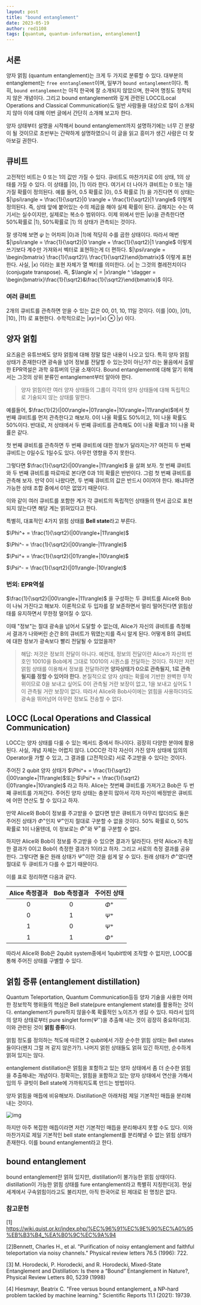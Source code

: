 ```yaml
---
layout: post
title: "bound entanglement"
date: 2023-05-19
author: red1108
tags: [quantum, quantum-information, entanglement]
---
```


## 서론

양자 얽힘 (quantum entanglement)는 크게 두 가지로 분류할 수 있다. 대부분의 entanglement는 `free enntanglement`이며, 일부가 `bound entanglement`이다. 특히, `bound entanglement`는 아직 한국에 잘 소개되지 않았으며, 한국어 명칭도 정착되지 않은 개념이다. 그리고 bound entanglement와 깊게 관련된 LOCC(Local Operations and Classical Communication)도 일반 사람들을 대상으로 많이 소개되지 않아 이에 대해 이번 글에서 간단히 소개해 보고자 한다.

양자 상태부터 설명을 시작해서 bound entanglement까지 설명하기에는 너무 긴 분량이 될 것이므로 초반부는 간략하게 설명하였으니 이 글을 읽고 흥미가 생긴 사람은 더 찾아보길 권한다.

## 큐비트

고전적인 비트는 0 또는 1의 값만 가질 수 있다. 큐비트도 마찬가지로 0의 상태, 1의 상태를 가질 수 있다. 이 상태를  $|0 \rangle$, $|1 \rangle$ 이라 한다. 여기서 더 나아가 큐비트는 0 또는 1을 가질 확률이 정의된다. 예를 들어, 0.5 확률로 $|0 \rangle$, 0.5 확률로 $|1 \rangle$ 을 가진다면 이 상태는 $|\psi\rangle = \frac{1}{\sqrt2}|0 \rangle + \frac{1}{\sqrt2}|1 \rangle$ 이렇게 정의된다. 즉, 상태 앞에 붙어있는 수의 제곱을 해야 실제 확률이 된다. 곱해지는 수는 여기서는 실수이지만, 실제로는 복소수 범위이다.
이제 위에서 만든 $|\psi\rangle$을 관측한다면 50%확률로 $|1\rangle$, 50%확률로 $|1\rangle$ 의 상태가 관측되는 것이다.

잘 생각해 보면 $\psi$ 는 어차피 $|0 \rangle$과 $|1 \rangle$에 적당히 수를 곱한 상태이다. 따라서 매번 $|\psi\rangle = \frac{1}{\sqrt2}|0 \rangle + \frac{1}{\sqrt2}|1 \rangle$ 이렇게 쓰기보다 계수만 가져와서 벡터로 표현하는게 더 편하다. $|\psi\rangle = \begin{bmatrix} \frac{1}{\sqrt2}\\ \frac{1}{\sqrt2}\end{bmatrix}$ 이렇게 표현한다. 사실, $|x\rangle$ 이라는 표현 자체가 열 벡터를 의미한다. $\langle x|$ 는 그것의 켤레전치이다(conjugate transpose). 즉, $\langle x| = |x\rangle ^ \dagger = \begin{bmatrix}\frac{1}{\sqrt2}&\frac{1}{\sqrt2}\end{bmatrix}$ 이다.


### 여러 큐비트

2개의 큐비트를 관측하면 얻을 수 있는 값은 00, 01, 10, 11일 것이다. 이를 $|00\rangle$, $|01\rangle$, $|10\rangle$, $|11\rangle$ 로 표현한다. 수학적으로는 $|xy\rangle = |x\rangle \otimes |y\rangle$ 이다.

## 양자 얽힘

요즈음은 유튜브에도 양자 얽힘에 대해 정말 많은 내용이 나오고 있다. 특히 양자 얽힘 상태가 존재한다면 광속을 넘어 정보를 전달할 수 있는것이 아닌가? 라는 물음에서 출발한 EPR역설은 과학 유튜버의 단골 소재이다. Bound entanglement에 대해 알기 위해서는 그것의 상위 분류인 entanglement부터 알아야 한다.

> 양자 얽힘이란 여러 양자 상태들의 그룹이 각각의 양자 상태들에 대해 독립적으로 기술되지 않는 상태를 말한다.

예를들어, $\frac{1}{2}(|00\rangle+|01\rangle+|10\rangle+|11\rangle)$에서 첫 번째 큐비트를 먼저 관측한다고 해보자. 0이 나올 확률도 50%이고, 1이 나올 확률도 50%이다. 반대로, 저 상태에서 두 번째 큐비트를 관측해도 0이 나올 확률과 1이 나올 확률은 같다.

첫 번째 큐비트를 관측하면 두 번째 큐비트에 대한 정보가 달라지는가? 여전히 두 번째 큐비트는 0일수도 1일수도 있다. 아무런 영향을 주지 못한다.

그렇다면 $\frac{1}{\sqrt2}(|00\rangle+|11\rangle)$ 을 살펴 보자. 첫 번째 큐비트와 두 번째 큐비트를 따로따로 본다면 0과 1의 확률은 반반이다. 그럼 첫 번째 큐비트를 관측해 보자. 만약 0이 나왔다면, 두 번째 큐비트의 값은 반드시 0이어야 한다. 왜냐하면 가능한 상태 조합 중에서 01은 없었기 때문이다.

이와 같이 여러 큐비트를 포함한 계가 각 큐비트의 독립적인 상태들의 텐서 곱으로 표현되지 않는다면 해당 계는 얽혀있다고 한다.

특별히, 대표적인 4가지 얽힘 상태를 **Bell state**라고 부른다.

$\Phi^+ = \frac{1}{\sqrt2}(|00\rangle+|11\rangle)$

$\Phi^- = \frac{1}{\sqrt2}(|00\rangle-|11\rangle)$

$\Psi^+ = \frac{1}{\sqrt2}(|01\rangle+|10\rangle)$

$\Psi^- = \frac{1}{\sqrt2}(|01\rangle-|10\rangle)$

### 번외: EPR역설

$\frac{1}{\sqrt2}(|00\rangle+|11\rangle)$ 을 구성하는 두 큐비트를 Alice와 Bob이 나눠 가진다고 해보자. 이론적으로 두 입자를 잘 보존하면서 멀리 떨어진다면 얽힘상태를 유지하면서 무한정 멀어질 수 있다.

이때 "정보"는 절대 광속을 넘어서 도달할 수 없는데, Alice가 자신의 큐비트를 측정해서 결과가 나와버린 순간 B의 큐비트가 뭐였는지를 즉시 알게 된다. 어떻게 B의 큐비트에 대한 정보가 광속보다 빨리 전달될 수 있었을까?

> 해답: 저것은 정보의 전달이 아니다. 예컨데, 정보의 전달이란 Alice가 자신의 번호인 10010을 Bob에게 그대로 10010의 시퀀스를 전달하는 것이다. 하지만 저런 얽힘 상태를 이용해서 정보를 전달하려면 **양자상태가 0으로 관측될지, 1로 관측될지를 정할 수 있어야 한다.** 본질적으로 양자 상태는 확률에 기반한 완벽한 무작위이므로 0을 보내고 싶어도 0이 관측될 거란 보장이 없고, 1을 보내고 싶어도 1이 관측될 거란 보장이 없다. 따라서 Alice와 Bob사이에는 얽힘을 사용하더라도 광속을 뛰어넘어 아무런 정보도 전송할 수 없다.

## LOCC (Local Operations and Classical Communication)

LOCC는 양자 상태를 다룰 수 있는 메서드 중에서 하나이다. 굉장히 다양한 분야에 활용된다. 사실, 개념 자체는 어렵지 않다. LOCC란 각각 자신이 가진 양자 상태에 임의의 Operator을 가할 수 있고, 그 결과를 (고전적으로) 서로 주고받을 수 있다는 것이다.

주어진 2 qubit 양자 상태가 $\Phi^+ = \frac{1}{\sqrt2}(|00\rangle+|11\rangle)$또는 $\Psi^+ = \frac{1}{\sqrt2}(|01\rangle+|10\rangle)$ 라고 하자. Alice는 첫번째 큐비트를 가져가고 Bob은 두 번째 큐비트를 가져간다. 주어진 양자 상태는 충분히 많아서 각자 자신이 배정받은 큐비트에 어떤 연산도 할 수 있다고 하자.

만약 Alice와 Bob이 정보를 주고받을 수 없다면 받은 큐비트가 아무리 많더라도 둘은 주어진 상태가 $\Phi^+$인지 $\Psi^+$인지 절대로 구분할 수 없을 것이다. 50% 확률로 0, 50% 확률로 1이 나올텐데, 이 정보로는 $\Phi^+$와  $\Psi^+$를 구분할 수 없다.

하지만 Alice와 Bob이 정보를 주고받을 수 있으면 결과가 달라진다. 만약 Alice가 측정한 결과가 0이고 Bob이 측정한 결과가 1이라고 하자. 그리고 서로의 측정 결과를 공유한다. 그렇다면 둘은 원래 상태가 $\Psi^+$이란 것을 쉽게 알 수 있다. 원래 상태가 $\Phi^+$였다면 절대로 두 큐비트가 다를 수 없기 때문이다.

이를 표로 정리하면 다음과 같다.

|Alice 측정결과|Bob 측정결과|주어진 상태|
|:---:|:---:|:---:|
|0|0|$\Phi^+$|
|0|1|$\Psi^+$|
|1|0|$\Psi^+$|
|1|1|$\Phi^+$|

따라서 Alice와 Bob은 2qubit system중에서 1qubit밖에 조작할 수 없지만, LOOC를 통해 주어진 상태를 구별할 수 있다.

## 얽힘 증류 (entanglement distillation)

Quantum Teleportation, Quantum Communication등등 양자 기술을 사용한 어떠한 정보학적 행위들의 핵심은 Bell state(pure entanglement state)를 활용하는 것이다. entanglement가 pure하지 않을수록 확률적인 노이즈가 생길 수 있다. 따라서 임의의 양자 상태로부터 pure singlet form($\Psi^-$)을 추출해 내는 것이 굉장히 중요하다[3]. 이와 관련된 것이 **얽힘 증류**이다.

얽힘 정도를 정의하는 척도에 따르면 2 qubit에서 가장 순수한 얽힘 상태는 Bell states들이다(왠지 그럴 꺼 같지 않은가?). 나머지 얽힌 상태들도 얽혀 있긴 하지만, 순수하게 얽혀 있지는 않다.

entanglement distillation은 얽힘을 포함하고 있는 양자 상태에서 좀 더 순수한 얽힘을 추출해내는 개념이다. 정확히는, 얽힘을 포함하고 있는 양자 상태에서 연산을 가해서 임의 두 큐빗이 Bell state에 가까워지도록 만드는 방법이다.

양자 얽힘을 매듭에 비유해보자. Distillation은 아래처럼 제일 기본적인 매듭을 분리해내는 것이다.

![img](https://images.pexels.com/photos/4021575/pexels-photo-4021575.jpeg?auto=compress&cs=tinysrgb&w=1260&h=750&dpr=2)


하지만 아주 복잡한 매듭이라면 저런 기본적인 매듭을 분리해내지 못할 수도 있다. 이와 마찬가지로 제일 기본적인 bell state entanglement를 분리해낼 수 없는 얽힘 상태가 존재한다. 이를 bound entanglement라고 한다.

## bound entanglement

bound entanglement란 얽혀 있지만, distillation이 불가능한 얽힘 상태이다. distillation이 가능한 얽힘 상태를 fure entanglement라고 특별히 지칭한다[3]. 현실 세계에서 
구속얽힘이라고도 불리지만, 아직 한국어로 된 제대로 된 명칭은 없다. 

### 참고문헌

[1] https://wiki.quist.or.kr/index.php/%EC%96%91%EC%9E%90%EC%A0%95%EB%B3%B4_%EA%B0%9C%EC%9A%94

[2]Bennett, Charles H., et al. "Purification of noisy entanglement and faithful teleportation via noisy channels." Physical review letters 76.5 (1996): 722.

[3] M. Horodecki, P. Horodecki, and R. Horodecki, Mixed-State Entanglement and Distillation: Is there a “Bound” Entanglement in Nature?, Physical Review Letters 80, 5239 (1998)

[4] Hiesmayr, Beatrix C. "Free versus bound entanglement, a NP-hard problem tackled by machine learning." Scientific Reports 11.1 (2021): 19739.